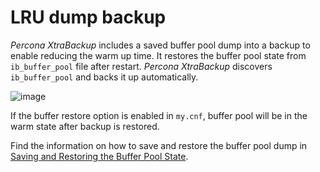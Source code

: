
# LRU dump backup

*Percona XtraBackup* includes a saved buffer pool dump into a backup to enable
reducing the warm up time. It restores the buffer pool state from
`ib_buffer_pool` file after restart. *Percona XtraBackup* discovers
`ib_buffer_pool` and backs it up automatically.


![image](_static/lru_dump.png)

If the buffer restore option is enabled in `my.cnf`, buffer pool will be in
the warm state after backup is restored.

Find the information on how to save and restore the buffer pool dump in [Saving and Restoring the Buffer Pool State].

[Saving and Restoring the Buffer Pool State]: https://dev.mysql.com/doc/refman/{{vers}}/en/innodb-preload-buffer-pool.html